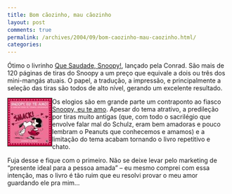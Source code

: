 ```yaml
---
title: Bom cãozinho, mau cãozinho
layout: post
comments: true
permalink: /archives/2004/09/bom-caozinho-mau-caozinho.html/
categories:
---
```

Ótimo o livrinho <a href="http://www.lojaconrad.com.br/produto.asp?id=257" >Que Saudade, Snoopy!</a>, lançado pela Conrad. São mais de 120 páginas de tiras do Snoopy a um preço que equivale a dois ou três dos mini-mangás atuais. O papel, a tradução, a impressão, e principalmente a seleção das tiras são todos de alto nível, gerando um excelente resultado.

<img src="/img/blig/snoopyamo.jpg"  alt="" align="left" border="1">Os elogios são em grande parte um contraponto ao fiasco <a href="http://www.omelete.com.br/quadrinhos/artigos/base\_para\_artigos.asp?artigo=2010" >Snoopy, eu te amo</a>. Apesar do tema atrativo, a predileção por tiras muito antigas (que, com todo o sacrilégio que envolve falar mal do Schulz, eram bem amadoras e pouco lembram o Peanuts que conhecemos e amamos) e a limitação do tema acabam tornando o livro repetitivo e chato.

Fuja desse e fique com o primeiro. Não se deixe levar pelo marketing de &#8220;presente ideal para a pessoa amada&#8221; &#8211; eu mesmo comprei com essa intenção, mas o livro é tão ruim que eu resolvi provar o meu amor guardando ele pra mim&#8230;
